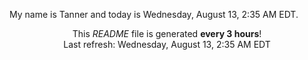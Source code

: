 My name is Tanner and today is Wednesday, August 13, 2:35 AM EDT.

<p align="center">This <i>README</i> file is generated <b>every 3 hours</b>!</br>Last refresh: Wednesday, August 13, 2:35 AM EDT<br /></p>
